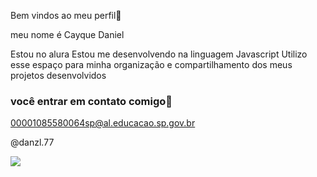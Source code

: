  Bem vindos ao meu perfil💙  

 meu nome é Cayque Daniel

 Estou no alura
 Estou me desenvolvendo na linguagem Javascript
 Utilizo esse espaço para minha organização e compartilhamento dos meus projetos desenvolvidos

 ### você entrar em contato comigo📧

00001085580064sp@al.educacao.sp.gov.br

@danzl.77

 ![](https://media1.tenor.com/m/Ct1LlLFVMKEAAAAC/neymar-sheozinhho.gif)
 
 
 
 
